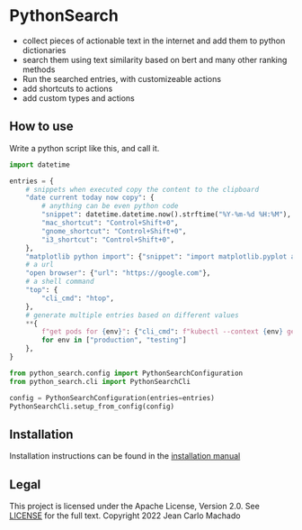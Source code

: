 # PythonSearch

- collect pieces of actionable text in the internet and add them to python dictionaries
- search them using text similarity based on bert and many other ranking methods
- Run the searched entries, with customizeable actions
- add shortcuts to actions
- add custom types and actions

## How to use

Write a python script like this, and call it.

```py
import datetime

entries = {
    # snippets when executed copy the content to the clipboard
    "date current today now copy": {
        # anything can be even python code
        "snippet": datetime.datetime.now().strftime("%Y-%m-%d %H:%M"),
        "mac_shortcut": "Control+Shift+0",
        "gnome_shortcut": "Control+Shift+0",
        "i3_shortcut": "Control+Shift+0",
    },
    "matplotlib python import": {"snippet": "import matplotlib.pyplot as plt"},
    # a url
    "open browser": {"url": "https://google.com"},
    # a shell command
    "top": {
        "cli_cmd": "htop",
    },
    # generate multiple entries based on different values
    **{
        f"get pods for {env}": {"cli_cmd": f"kubectl --context {env} get pods"}
        for env in ["production", "testing"]
    },
}

from python_search.config import PythonSearchConfiguration
from python_search.cli import PythonSearchCli

config = PythonSearchConfiguration(entries=entries)
PythonSearchCli.setup_from_config(config)

```

## Installation

Installation instructions can be found in the [installation manual](docs/installation.md)

## Legal

This project is licensed under the Apache License, Version 2.0. See [LICENSE](LICENSE.txt) for the full text.
Copyright 2022 Jean Carlo Machado
